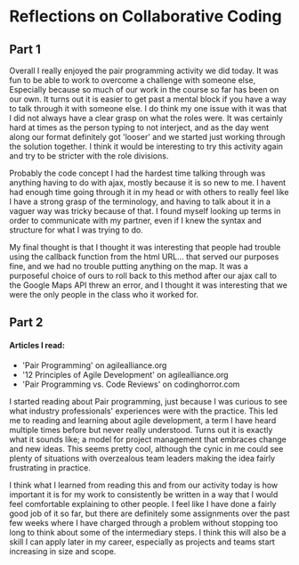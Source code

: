 # Reflections on Collaborative Coding

## Part 1

Overall I really enjoyed the pair programming activity we did today. It was fun to be able
to work to overcome a challenge with someone else, Especially because so much of our work
in the course so far has been on our own. It turns out it is easier to get past a mental block
if you have a way to talk through it with someone else. I do think my one issue with it was
that I did not always have a clear grasp on what the roles were. It was certainly hard at times
as the person typing to not interject, and as the day went along our format definitely got 
'looser' and we started just working through the solution together. I think it would be
interesting to try this activity again and try to be stricter with the role divisions.

Probably the code concept I had the hardest time talking through was anything having to do with ajax, mostly because it is so new to me. I havent had enough time going through it in my head or with others to really feel like I have a strong grasp of the terminology, and having to talk about it in a vaguer way was tricky because of that. I found myself looking up terms in order to communicate with my partner, even if I knew the syntax and structure for what I was trying to do. 

My final thought is that I thought it was interesting that people had trouble using the callback function from the html URL... that served our purposes fine, and we had no trouble putting anything on the map. It was a purposeful choice of ours to roll back to this method after our ajax call to the Google Maps API threw an error, and I thought it was interesting that we were the only people in the class who it worked for.

## Part 2

#### Articles I read:
- 'Pair Programming' on agilealliance.org
- '12 Principles of Agile Development' on agilealliance.org
- 'Pair Programming vs. Code Reviews' on codinghorror.com

I started reading about Pair programming, just because I was curious to see what industry professionals' experiences were with the practice. This led me to reading and learning about agile development, a term I have heard multiple times before but never really understood. Turns out it is exactly what it sounds like; a model for project management that embraces change and new ideas. This seems pretty cool, although the cynic in me could see plenty of situations with overzealous team leaders making the idea fairly frustrating in practice.

I think what I learned from reading this and from our activity today is how important it is for my work to consistently be written in a way that I would feel comfortable explaining to other people. I feel like I have done a fairly good job of it so far, but there are definitely some assignments over the past few weeks where I have charged through a problem without stopping too long to think about some of the intermediary steps. I think this will also be a skill I can apply later in my career, especially as projects and teams start increasing in size and scope. 

